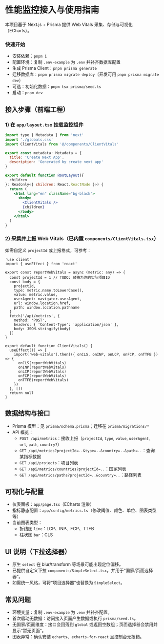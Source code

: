 # 性能监控接入与使用指南

本项目基于 Next.js + Prisma 提供 Web Vitals 采集、存储与可视化（ECharts）。

### 快速开始

- 安装依赖：`pnpm i`
- 配置环境：复制 `.env-example` 为 `.env` 并补齐数据库配置
- 生成 Prisma Client：`pnpm prisma generate`
- 迁移数据库：`pnpm prisma migrate deploy`（开发可用 `pnpm prisma migrate dev`）
- 可选：初始化数据：`pnpm tsx prisma/seed.ts`
- 启动：`pnpm dev`

## 接入步骤（前端工程）

### 1) 在 `app/layout.tsx` 挂载监控组件

```jsx
import type { Metadata } from 'next'
import './globals.css'
import ClientVitals from '@/components/ClientVitals'

export const metadata: Metadata = {
  title: 'Create Next App',
  description: 'Generated by create next app'
}

export default function RootLayout({
  children
}: Readonly<{ children: React.ReactNode }>) {
  return (
    <html lang="en" className="bg-black">
      <body>
        <ClientVitals />
        {children}
      </body>
    </html>
  )
}
```

### 2) 采集并上报 Web Vitals（已内置 `components/ClientVitals.tsx`）

如需自定义 `projectId` 或上报格式，可参考：

```tsx
'use client'
import { useEffect } from 'react'

export const reportWebVitals = async (metric: any) => {
  const projectId = 1 // TODO: 替换为你的实际项目ID
  const body = {
    projectId,
    type: metric.name.toLowerCase(),
    value: metric.value,
    userAgent: navigator.userAgent,
    url: window.location.href,
    path: window.location.pathname
  }
  fetch('/api/metrics', {
    method: 'POST',
    headers: { 'Content-Type': 'application/json' },
    body: JSON.stringify(body)
  })
}

export default function ClientVitals() {
  useEffect(() => {
    import('web-vitals').then(({ onCLS, onINP, onLCP, onFCP, onTTFB }) => {
      onCLS(reportWebVitals)
      onINP(reportWebVitals)
      onLCP(reportWebVitals)
      onFCP(reportWebVitals)
      onTTFB(reportWebVitals)
    })
  }, [])
  return null
}
```

## 数据结构与接口

- Prisma 模型：见 `prisma/schema.prisma`；迁移在 `prisma/migrations/*`
- API 概览：
  - `POST /api/metrics`：接收上报（`projectId`, `type`, `value`, `userAgent`, `url`, `path`, `country?`）
  - `GET /api/metrics?projectId=..&type=..&country=..&path=..`：查询某指标数据
  - `GET /api/projects`：项目列表
  - `GET /api/metrics/countries?projectId=..`：国家列表
  - `GET /api/metrics/paths?projectId=..&country=..`：路径列表

## 可视化与配置

- 仪表面板：`app/page.tsx`（ECharts 渲染）
- 指标静态配置：`app/config/metrics.ts`（修改阈值、颜色、单位、图表类型等）
- 当前图表类型：
  - 折线图 `line`：LCP、INP、FCP、TTFB
  - 柱状图 `bar`：CLS

## UI 说明（下拉选择器）

- 原生 `select` 在 blur/transform 等场景可能出现定位偏移。
- 已提供自定义下拉 `components/SimpleSelect.tsx`，并用于“国家/页面选择器”。
- 如需统一风格，可将“项目选择器”也替换为 `SimpleSelect`。

## 常见问题

- 环境变量：复制 `.env-example` 为 `.env` 并补齐配置。
- 首次启动无数据：访问接入页面产生数据或执行 `prisma/seed.ts`。
- 无国家/页面维度：接口会回落到 `global` 或返回空数组；页面选择器会禁用并显示“暂无页面”。
- 图表异常：确认安装 `echarts`、`echarts-for-react` 且控制台无报错。
